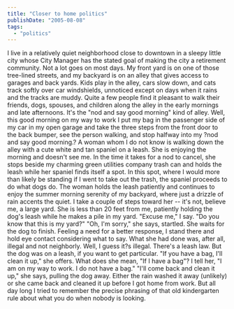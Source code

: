 ```yaml
---
title: "Closer to home politics"
publishDate: "2005-08-08"
tags: 
  - "politics"
---
```


I live in a relatively quiet neighborhood close to downtown in a sleepy little city whose City Manager has the stated goal of making the city a retirement community. Not a lot goes on most days. My front yard is on one of those tree-lined streets, and my backyard is on an alley that gives access to garages and back yards. Kids play in the alley, cars slow down, and cats track softly over car windshields, unnoticed except on days when it rains and the tracks are muddy. Quite a few people find it pleasant to walk their friends, dogs, spouses, and children along the alley in the early mornings and late afternoons. It's the "nod and say good morning" kind of alley. Well, this good morning on my way to work I put my bag in the passenger side of my car in my open garage and take the three steps from the front door to the back bumper, see the person walking, and stop halfway into my ?nod and say good morning.? A woman whom I do not know is walking down the alley with a cute white and tan spaniel on a leash. She is enjoying the morning and doesn't see me. In the time it takes for a nod to cancel, she stops beside my charming green utilities company trash can and holds the leash while her spaniel finds itself a spot. In this spot, where I would more than likely be standing if I went to take out the trash, the spaniel proceeds to do what dogs do. The woman holds the leash patiently and continues to enjoy the summer morning serenity of my backyard, where just a drizzle of rain accents the quiet. I take a couple of steps toward her -- it's not, believe me, a large yard. She is less than 20 feet from me, patiently holding the dog's leash while he makes a pile in my yard. "Excuse me," I say. "Do you know that this is my yard?" "Oh, I'm sorry," she says, startled. She waits for the dog to finish. Feeling a need for a better response, I stand there and hold eye contact considering what to say. What she had done was, after all, illegal and not neighborly. Well, I guess it?s illegal. There's a leash law. But the dog was on a leash, if you want to get particular. "If you have a bag, I'll clean it up," she offers. What does she mean, "If I have a bag"? I tell her, "I am on my way to work. I do not have a bag." "I'll come back and clean it up," she says, pulling the dog away. Either the rain washed it away (unlikely) or she came back and cleaned it up before I got home from work. But all day long I tried to remember the precise phrasing of that old kindergarten rule about what you do when nobody is looking.
